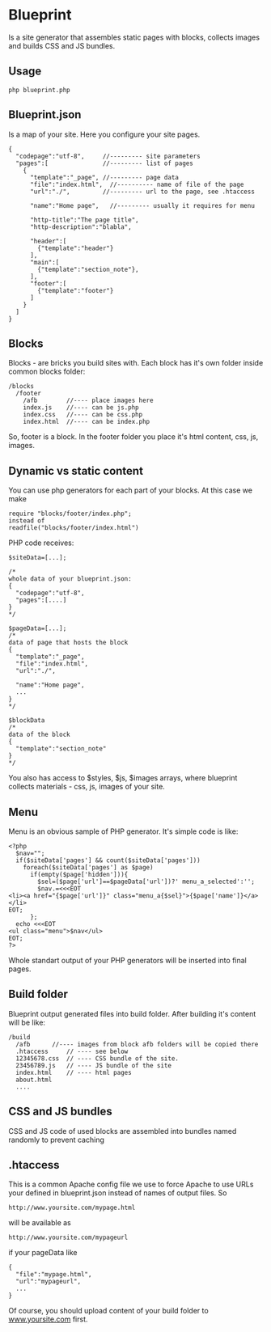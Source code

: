 # Blueprint
Is a site generator that assembles static pages with blocks, collects images
and builds CSS and JS bundles.

## Usage

```
php blueprint.php
```

## Blueprint.json
Is a map of your site. Here you configure your site pages.
```
{
  "codepage":"utf-8",     //--------- site parameters
  "pages":[               //--------- list of pages
    {
      "template":"_page", //--------- page data
      "file":"index.html",  //---------- name of file of the page
      "url":"./",         //--------- url to the page, see .htaccess

      "name":"Home page",   //--------- usually it requires for menu

      "http-title":"The page title",
      "http-description":"blabla",

      "header":[
        {"template":"header"}
      ],
      "main":[
        {"template":"section_note"},
      ],
      "footer":[
        {"template":"footer"}
      ]
    }
  ]
}

```
## Blocks
Blocks - are bricks you build sites with. Each block has it's own folder inside common blocks folder:
```
/blocks
  /footer
    /afb        //---- place images here
    index.js    //---- can be js.php
    index.css   //---- can be css.php
    index.html  //---- can be index.php
```
So, footer is a block. In the footer folder you place it's html content, css, js, images.

## Dynamic vs static content
You can use php generators for each part of your blocks.
At this case we make
```
require "blocks/footer/index.php";
instead of
readfile("blocks/footer/index.html")
```
PHP code receives:
```
$siteData=[...];

/*
whole data of your blueprint.json:
{
  "codepage":"utf-8",
  "pages":[....]
}
*/

$pageData=[...];
/*
data of page that hosts the block
{
  "template":"_page",
  "file":"index.html",
  "url":"./",

  "name":"Home page",
  ...
}
*/

$blockData
/*
data of the block
{
  "template":"section_note"
}
*/
```
You also has access to $styles, $js, $images arrays, where blueprint
collects materials - css, js, images of your site.

## Menu
Menu is an obvious sample of PHP generator. It's simple code is like:
```
<?php
  $nav="";
  if($siteData['pages'] && count($siteData['pages']))
    foreach($siteData['pages'] as $page)
      if(empty($page['hidden'])){
        $sel=($page['url']==$pageData['url'])?' menu_a_selected':'';
        $nav.=<<<EOT
<li><a href="{$page['url']}" class="menu_a{$sel}">{$page['name']}</a></li>
EOT;
      };
  echo <<<EOT
<ul class="menu">$nav</ul>
EOT;
?>
```
Whole standart output of your PHP generators will be inserted into final pages.

## Build folder
Blueprint output generated files into build folder. After building it's
content will be like:
```
/build
  /afb      //---- images from block afb folders will be copied there
  .htaccess     // ---- see below
  12345678.css  // ---- CSS bundle of the site.
  23456789.js   // ---- JS bundle of the site
  index.html    // ---- html pages
  about.html
  ....
```

## CSS and JS bundles
CSS and JS code of used blocks are assembled into bundles named randomly to
prevent caching

## .htaccess
This is a common Apache config file we use to force Apache to use URLs
your defined in blueprint.json instead of names of output files. So
```
http://www.yoursite.com/mypage.html
```
will be available as
```
http://www.yoursite.com/mypageurl
```
if your pageData like
```
{
  "file":"mypage.html",
  "url":"mypageurl",
  ...
}
```
Of course, you should upload content of your build folder to www.yoursite.com first.
